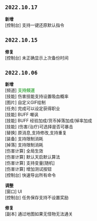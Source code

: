## `2022.10.17`

**新增**<br>
[控制台]    支持一键还原默认指令

## `2022.10.15`

**修复**<br>
[控制台]    未正确显示上次备份时间

## `2022.10.06`

**新增**<br>
[频道]	    <b><font color="#4CAF50">支持频道</font></b>  
[技能]	    伤害技能支持设置吸血概率  
[图片]	    自定义GIF绘制  
[任务]	    完成可以设定获得职业  
[技能]	    BUFF 嘲讽  
[技能]	    BUFF 经验加成/货币掉落加成/掉率加成  
[技能]	    (伤害/治疗)可选择是否可暴击  
[替换]	    原消息,支持修改,支持重复  
[装备]	    支持限制消耗  
[掉落]	    支持限制消耗  
[伤害计算]  全局生效  
[伤害计算]  默认天启默认算法  
[伤害计算]  支持变量[随机]  
[伤害计算]  增加测试按钮  
[控制台]	快速导出所有命令  

**调整**<br>
[窗口]	    UI  
[控制台]	任务保存支持不设置奖励  

**修复**<br>
[副本]	    通过地图如果无怪物无法通关